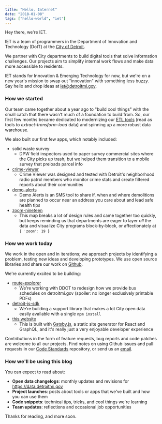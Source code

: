 ```yaml
---
title: "Hello, Internet"
date: "2018-01-08"
tags: ["hello-world", "iet"]
---
```


Hey there, we're IET.

IET is a team of programmers in the Department of Innovation and Technology (DoIT) at the [City of Detroit](http://www.detroitmi.gov/).

We partner with City departments to build digital tools that solve information challenges. Our projects aim to simplify internal work flows and make data more accessible to residents.

IET stands for Innovation & Emerging Technology for now, but we're on a new year's mission to swap out "innovation" with something less buzzy. Say hello and drop ideas at [iet@detroitmi.gov](mailto:iet@detroitmi.gov).

### How we started

Our team came together about a year ago to "build cool things" with the small catch that there wasn't much of a foundation to build from. So, our first few months became dedicated to modernizing our [ETL tools](https://github.com/CityOfDetroit/etl) (read as tools to *extract-transform-load* data) and spinning up a more robust data warehouse. 

We also built our first few apps, which notably included:
- solid waste survey
  - DPW field inspectors used to paper survey commercial sites where the City picks up trash, but we helped them transition to a mobile survey that preloads parcel info
- [crime-viewer](https://github.com/CityOfDetroit/crime-viewer)
  - Crime Viewer was designed and tested with Detroit's neighborhood radio patrol members who monitor crime stats and create filtered reports about their communities
- [demo-alerts](https://github.com/CityOfDetroit/demo-alerts)
  - Demo Alerts is an SMS tool to share if, when and where demolitions are planned to occur near an address you care about and lead safe health tips
- [zoom-nineteen](https://github.com/CityOfDetroit/zoom-nineteen)
  - This map breaks a lot of design rules and came together too quickly, but keeps reminding us that departments are eager to layer *all* the data and visualize City programs block-by-block, or affectionately at `{ 'zoom': 19 }`

### How we work today

We work in the open and in iterations; we approach projects by identifying a problem, testing new ideas and developing prototypes. We use open source libraries and share our work on [Github](https://github.com/CityOfDetroit).

We're currently excited to be building:
- [route-explorer](https://github.com/CityOfDetroit/route-explorer) 
  - We're working with DDOT to redesign how we provide bus schedules on detroitmi.gov (spoiler: no longer exclusively printable PDFs)
- [detroit-js-sdk](https://github.com/CityOfDetroit/detroit-js-sdk)
  - We're building a support library that makes a lot City open data easily available with a single `npm install`
- [this website](https://github.com/CityOfDetroit/iet)
  - This is built with [Gatsby.js](https://www.gatsbyjs.org/), a static site generator for React and GraphQL, and it's really just a very enjoyable developer experience

Contributions in the form of feature requests, bug reports and code patches are welcome to all our projects. Find notes on using Github issues and pull requests in our [Code Standards](https://github.com/cityofDetroit/code-standards) repository, or send us an [email](mailto:iet@detroitmi.gov).

### How we'll be using this blog

You can expect to read about:

- __Open data changelogs__: monthly updates and revisions for https://data.detroitmi.gov 
- __Project launches__: posts about tools or apps that we've built and how you can use them
- __Code snippets__: technical tips, tricks, and cool things we're learning
- __Team updates__: reflections and occasional job opportunities

Thanks for reading, and more soon.
